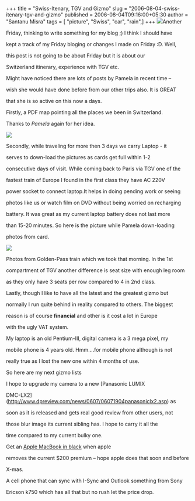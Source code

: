 +++
title = "Swiss-Itenary, TGV and Gizmo"
slug = "2006-08-04-swiss-itenary-tgv-and-gizmo"
published = 2006-08-04T09:16:00+05:30
author = "Santanu Misra"
tags = [ "picture", "Swiss", "car", "rain",]
+++
[![](../images/2006-08-04-swiss-itenary-tgv-and-gizmo-swiss-map.jpg)](https://dl.dropboxusercontent.com/u/53188854/swiss-map.pdf)Another
Friday, thinking to write something for my blog ;) I think I should have
kept a track of my Friday bloging or changes I made on Friday :D. Well,
this post is not going to be about Friday but it is about our
Switzerland itinerary, experience with TGV etc.

  
Might have noticed there are lots of posts by Pamela in recent time –
wish she would have done before from our other trips also. It is GREAT
that she is so active on this now a days.

  
Firstly, a PDF map pointing all the places we been in Switzerland.
Thanks to *Pamela* again for her idea.

  

[![](../images/thumbnails/2006-08-04-swiss-itenary-tgv-and-gizmo-Pamela-tgv.jpg)](../images/2006-08-04-swiss-itenary-tgv-and-gizmo-Pamela-tgv.jpg)

Secondly, while traveling for more then 3 days we carry Laptop - it
serves to down-load the pictures as cards get full within 1-2
consecutive days of visit. While coming back to Paris via TGV one of the
fastest train of Europe I found in the first class they have AC 220V
power socket to connect laptop.It helps in doing pending work or seeing
photos like us or watch film on DVD without being worried on recharging
battery. It was great as my current laptop battery does not last more
than 15-20 minutes. So here is the picture while Pamela down-loading
photos from card.

  

[![](../images/thumbnails/2006-08-04-swiss-itenary-tgv-and-gizmo-goldenpass1.jpg)](../images/2006-08-04-swiss-itenary-tgv-and-gizmo-goldenpass1.jpg)

Photos from Golden-Pass train which we took that morning. In the 1st
compartment of TGV another difference is seat size with enough leg room
as they only have 3 seats per row compared to 4 in 2nd class.

Lastly, though I like to have all the latest and the greatest gizmo but
normally I run quite behind in reality compared to others. The biggest
reason is of course **financial** and other is it cost a lot in Europe
with the ugly VAT system.

  
My laptop is an old Pentium-III, digital camera is a 3 mega pixel, my
mobile phone is 4 years old. Hmm....for mobile phone although is not
really true as I lost the new one within 4 months of use.

So here are my next gizmo lists

  
I hope to upgrade my camera to a new [Panasonic LUMIX
DMC-LX2](http://www.dpreview.com/news/0607/06071904panasoniclx2.asp) as
soon as it is released and gets real good review from other users, not
those blur image its current sibling has. I hope to carry it all the
time compared to my current bulky one.

  
Get an [Apple MacBook in black](http://www.apple.com/mac/) when apple
removes the current $200 premium – hope apple does that soon and before
X-mas.

  
A cell phone that can sync with I-Sync and Outlook something from Sony
Ericson k750 which has all that but no rush let the price drop.
